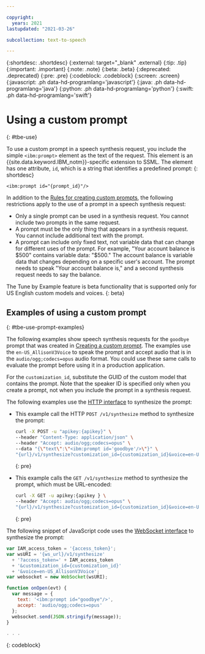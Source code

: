 ```yaml
---

copyright:
  years: 2021
lastupdated: "2021-03-26"

subcollection: text-to-speech

---
```


{:shortdesc: .shortdesc}
{:external: target="_blank" .external}
{:tip: .tip}
{:important: .important}
{:note: .note}
{:beta: .beta}
{:deprecated: .deprecated}
{:pre: .pre}
{:codeblock: .codeblock}
{:screen: .screen}
{:javascript: .ph data-hd-programlang='javascript'}
{:java: .ph data-hd-programlang='java'}
{:python: .ph data-hd-programlang='python'}
{:swift: .ph data-hd-programlang='swift'}

# Using a custom prompt
{: #tbe-use}

To use a custom prompt in a speech synthesis request, you include the simple `<ibm:prompt>` element as the text of the request. This element is an {{site.data.keyword.IBM_notm}}-specific extension to SSML. The element has one attribute, `id`, which is a string that identifies a predefined prompt:
{: shortdesc}

`<ibm:prompt id="{prompt_id}"/>`

In addition to the [Rules for creating custom prompts](/docs/text-to-speech?topic=text-to-speech-tbe-rules#tbe-rules-prompts), the following restrictions apply to the use of a prompt in a speech synthesis request:

-   Only a single prompt can be used in a synthesis request. You cannot include two prompts in the same request.
-   A prompt must be the only thing that appears in a synthesis request. You cannot include additional text with the prompt.
-   A prompt can include only fixed text, not variable data that can change for different uses of the prompt. For example, "Your account balance is $500" contains variable data: "$500." The account balance is variable data that changes depending on a specific user's account. The prompt needs to speak "Your account balance is," and a second synthesis request needs to say the balance.

The Tune by Example feature is beta functionality that is supported only for US English custom models and voices.
{: beta}

## Examples of using a custom prompt
{: #tbe-use-prompt-examples}

The following examples show speech synthesis requests for the `goodbye` prompt that was created in [Creating a custom prompt](/docs/text-to-speech?topic=text-to-speech-tbe-create). The examples use the `en-US_AllisonV3Voice` to speak the prompt and accept audio that is in the `audio/ogg;codecs=opus` audio format. You could use these same calls to evaluate the prompt before using it in a production application.

For the `customization_id`, substitute the GUID of the custom model that contains the prompt. Note that the speaker ID is specified only when you create a prompt, not when you include the prompt in a synthesis request.

The following examples use the [HTTP interface](/docs/text-to-speech?topic=text-to-speech-usingHTTP) to synthesize the prompt:

-   This example call the HTTP `POST /v1/synthesize` method to synthesize the prompt:

    ```bash
    curl -X POST -u "apikey:{apikey}" \
    --header "Content-Type: application/json" \
    --header "Accept: audio/ogg;codecs=opus" \
    --data "{\"text\":\"<ibm:prompt id='goodbye'/>\"}" \
    "{url}/v1/synthesize?customization_id={customization_id}&voice=en-US_AllisonV3Voice"
    ```
    {: pre}

-   This example calls the `GET /v1/synthesize` method to synthesize the prompt, which must be URL-encoded:

    ```bash
    curl -X GET -u apikey:{apikey } \
    --header "Accept: audio/ogg;codecs=opus" \
    "{url}/v1/synthesize?customization_id={customization_id}&voice=en-US_AllisonV3Voice&text=%3Cibm%3Aprompt%20id%3D%22goodbye%22%2F%3E"
    ```
    {: pre}

The following snippet of JavaScript code uses the [WebSocket interface](/docs/text-to-speech?topic=text-to-speech-usingWebSocket) to synthesize the prompt:

```javascript
var IAM_access_token = '{access_token}';
var wsURI = '{ws_url}/v1/synthesize'
  + '?access_token=' + IAM_access_token
  + '&customization_id={customization_id}'
  + '&voice=en-US_AllisonV3Voice';
var websocket = new WebSocket(wsURI);

function onOpen(evt) {
  var message = {
    text: '<ibm:prompt id="goodbye"/>',
    accept: 'audio/ogg;codecs=opus'
  };
  websocket.send(JSON.stringify(message));
}

. . .
```
{: codeblock}

